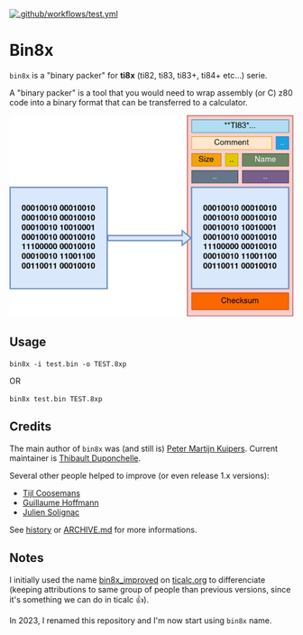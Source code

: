 [![.github/workflows/test.yml](https://github.com/thibaultduponchelle/bin8x_improved/actions/workflows/test.yml/badge.svg)](https://github.com/thibaultduponchelle/bin8x_improved/actions/workflows/test.yml)

# Bin8x
`bin8x` is a "binary packer" for **ti8x** (ti82, ti83, ti83+, ti84+ etc...) serie.

A "binary packer" is a tool that you would need to wrap assembly (or C) z80 code into a binary format that can be transferred to a calculator.


<p align="center"><img src="packer.png"></p>


## Usage
`bin8x -i test.bin -o TEST.8xp`

OR

`bin8x test.bin TEST.8xp`

## Credits
The main author of `bin8x` was (and still is) [Peter Martijn Kuipers](https://www.ticalc.org/archives/files/authors/41/4152.html). Current maintainer is [Thibault Duponchelle](https://www.ticalc.org/archives/files/authors/111/11146.html). 

Several other people helped to improve (or even release 1.x versions):
- [Tijl Coosemans](https://www.ticalc.org/archives/files/authors/46/4619.html)
- [Guillaume Hoffmann](https://www.ticalc.org/archives/files/authors/74/7492.html)
- [Julien Solignac](https://www.ticalc.org/archives/files/authors/25/2551.html)

See [history](https://github.com/thibaultduponchelle/bin8x/blob/master/history/README.md) or [ARCHIVE.md](https://github.com/thibaultduponchelle/bin8x_improved/blob/master/ARCHIVE.md) for more informations.

## Notes
I initially used the name [bin8x_improved](https://www.ticalc.org/archives/files/fileinfo/445/44595.html) on [ticalc.org](https://www.ticalc.org/) to differenciate (keeping attributions to same group of people than previous versions, since it's something we can do in ticalc :+1:). 

In 2023, I renamed this repository and I'm now start using `bin8x` name.



